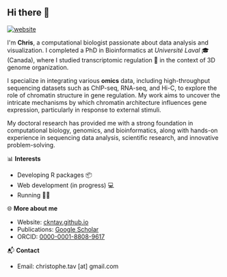 ## Hi there 👋

[![website](https://img.shields.io/badge/website-ckntav.github.io-green)](https://ckntav.github.io/)  

I'm **Chris**, a computational biologist passionate about data analysis and visualization. I completed a PhD in Bioinformatics at *Université Laval* 🎓 (Canada), where I studied transcriptomic regulation 🧬 in the context of 3D genome organization.

I specialize in integrating various **omics** data, including high-throughput sequencing datasets such as ChIP-seq, RNA-seq, and Hi-C, to explore the role of chromatin structure in gene regulation. My work aims to uncover the intricate mechanisms by which chromatin architecture influences gene expression, particularly in response to external stimuli.

My doctoral research has provided me with a strong foundation in computational biology, genomics, and bioinformatics, along with hands-on experience in sequencing data analysis, scientific research, and innovative problem-solving.

📊 **Interests** 
- Developing R packages 📦  
- Web development (in progress) 💻  
- Running 🏃‍♂️  

🌐 **More about me**  
- Website: [ckntav.github.io](https://ckntav.github.io/)  
- Publications: [Google Scholar](https://scholar.google.com/citations?user=6Dr-pgwAAAAJ)
- ORCID: [0000-0001-8808-9617](https://orcid.org/0000-0001-8808-9617)  

📬 **Contact**  
- Email: christophe.tav [at] gmail.com

<!--
**ckntav/ckntav** is a ✨ _special_ ✨ repository because its `README.md` (this file) appears on your GitHub profile.

Here are some ideas to get you started:

- 🔭 I’m currently working on ...
- 🌱 I’m currently learning ...
- 👯 I’m looking to collaborate on ...
- 🤔 I’m looking for help with ...
- 💬 Ask me about ...
- 📫 How to reach me: ...
- 😄 Pronouns: ...
- ⚡ Fun fact: ...
-->

